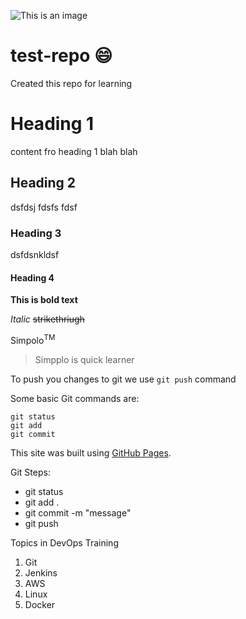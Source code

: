 ![This is an image](https://i.infopls.com/images/americanflag3.gif)

# test-repo :smile:
Created this repo for learning

# Heading 1
content fro heading 1 blah blah
## Heading 2
dsfdsj
fdsfs
fdsf
### Heading 3
dsfdsnkldsf
#### Heading 4

**This is bold text**

*Italic*
~~strikethriugh~~

Simpolo<sup>TM</sup>

>Simpplo is quick learner

To push you changes to git we use `git push` command

Some basic Git commands are:
```
git status
git add
git commit
```

This site was built using [GitHub Pages](https://pages.github.com/).

Git Steps:
* git status
* git add .
* git commit -m "message"
* git push

Topics in DevOps Training
1. Git
2. Jenkins
3. AWS
4. Linux
5. Docker
